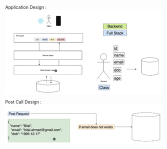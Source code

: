 Application Design : 
![alt text](https://github.com/kumaramit2000/hands_on_sprigboot/blob/main/src/main/resources/images/design.jpg?raw=true)

Post Call Design :
![alt text](https://github.com/kumaramit2000/hands_on_sprigboot/blob/main/src/main/resources/images/post.jpg?raw=true)
